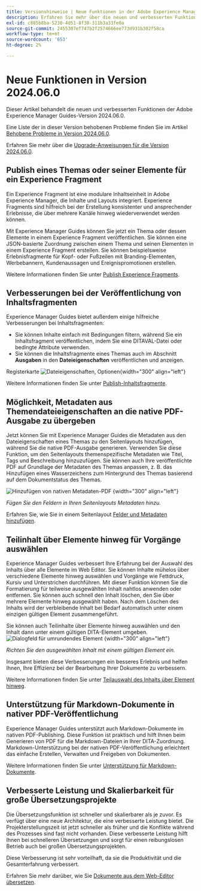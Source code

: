 ```yaml
---
title: Versionshinweise | Neue Funktionen in der Adobe Experience Manager Guides-Version 2024.06.0
description: Erfahren Sie mehr über die neuen und verbesserten Funktionen in der Version 2024.06.0 von Adobe Experience Manager Guides as a Cloud Service.
exl-id: c885b8ba-5230-4d51-8f38-311b3a33fe0a
source-git-commit: 2455307ef747b2f2574666ee773d931b302f58ca
workflow-type: tm+mt
source-wordcount: '653'
ht-degree: 2%

---
```


# Neue Funktionen in Version 2024.06.0

Dieser Artikel behandelt die neuen und verbesserten Funktionen der Adobe Experience Manager Guides-Version 2024.06.0.

Eine Liste der in dieser Version behobenen Probleme finden Sie im Artikel [Behobene Probleme in Version 2024.06.0](fixed-issues-2024-06-0.md).

Erfahren Sie mehr über die [Upgrade-Anweisungen für die Version 2024.06.0](upgrade-instructions-2024-06-0.md).


## Publish eines Themas oder seiner Elemente für ein Experience Fragment

Ein Experience Fragment ist eine modulare Inhaltseinheit in Adobe Experience Manager, die Inhalte und Layouts integriert. Experience Fragments sind hilfreich bei der Erstellung konsistenter und ansprechender Erlebnisse, die über mehrere Kanäle hinweg wiederverwendet werden können.


Mit Experience Manager Guides können Sie jetzt ein Thema oder dessen Elemente in einem Experience Fragment veröffentlichen. Sie können eine JSON-basierte Zuordnung zwischen einem Thema und seinen Elementen in einem Experience Fragment erstellen. Sie können beispielsweise Erlebnisfragmente für Kopf- oder Fußzeilen mit Branding-Elementen, Werbebannern, Kundenaussagen und Ereignispromotionen erstellen.




Weitere Informationen finden Sie unter [Publish Experience Fragments](../user-guide/publish-experience-fragment.md).


## Verbesserungen bei der Veröffentlichung von Inhaltsfragmenten

Experience Manager Guides bietet außerdem einige hilfreiche Verbesserungen bei Inhaltsfragmenten:

- Sie können Inhalte einfach mit Bedingungen filtern, während Sie ein Inhaltsfragment veröffentlichen, indem Sie eine DITAVAL-Datei oder bedingte Attribute verwenden.
- Sie können die Inhaltsfragmente eines Themas auch im Abschnitt **Ausgaben** in den **Dateieigenschaften** veröffentlichen und anzeigen.

Registerkarte ![Dateieigenschaften, Optionen ](./assets/file-properties-outputs-tab.png){width="300" align="left"}

Weitere Informationen finden Sie unter [Publish-Inhaltsfragmente](../user-guide/publish-content-fragment.md).


## Möglichkeit, Metadaten aus Themendateieigenschaften an die native PDF-Ausgabe zu übergeben

Jetzt können Sie mit Experience Manager Guides die Metadaten aus den Dateieigenschaften eines Themas zu den Seitenlayouts hinzufügen, während Sie die native PDF-Ausgabe generieren. Verwenden Sie diese Funktion, um den Seitenlayouts themenspezifische Metadaten wie Titel, Tags und Beschreibung hinzuzufügen. Sie können auch Ihre veröffentlichte PDF auf Grundlage der Metadaten des Themas anpassen, z. B. das Hinzufügen eines Wasserzeichens zum Hintergrund des Themas basierend auf dem Dokumentstatus des Themas.

![ Hinzufügen von nativen Metadaten-PDF](./assets/add-metadata-native-pdf.png) {width="300" align="left"}

*Fügen Sie den Feldern in Ihren Seitenlayouts Metadaten hinzu.*

Erfahren Sie, wie Sie in einem Seitenlayout [Felder und Metadaten hinzufügen](../native-pdf/design-page-layout.md#add-fields-metadata).

## Teilinhalt über Elemente hinweg für Vorgänge auswählen

Experience Manager Guides verbessert Ihre Erfahrung bei der Auswahl des Inhalts über alle Elemente im Web Editor. Sie können Inhalte mühelos über verschiedene Elemente hinweg auswählen und Vorgänge wie Fettdruck, Kursiv und Unterstrichen durchführen. Mit dieser Funktion können Sie die Formatierung für teilweise ausgewählten Inhalt nahtlos anwenden oder entfernen. Sie können auch schnell den Inhalt löschen, den Sie über mehrere Elemente hinweg ausgewählt haben. Nach dem Löschen des Inhalts wird der verbleibende Inhalt bei Bedarf automatisch unter einem einzigen gültigen Element zusammengeführt.

Sie können auch Teilinhalte über Elemente hinweg auswählen und den Inhalt dann unter einem gültigen DITA-Element umgeben.
![Dialogfeld für umrundendes Element](./assets/surround-element.png) {width="300" align="left"}

*Richten Sie den ausgewählten Inhalt mit einem gültigen Element ein.*

Insgesamt bieten diese Verbesserungen ein besseres Erlebnis und helfen Ihnen, Ihre Effizienz bei der Bearbeitung Ihrer Dokumente zu verbessern.

Weitere Informationen finden Sie unter [Teilauswahl des Inhalts über Element hinweg](../user-guide/web-editor-edit-topics.md#partial-selection-of-content-across-elements).

## Unterstützung für Markdown-Dokumente in nativer PDF-Veröffentlichung

Experience Manager Guides unterstützt auch Markdown-Dokumente im nativen PDF-Publishing. Diese Funktion ist praktisch und hilft Ihnen beim Generieren von PDF für die Markdown-Dateien in Ihrer DITA-Zuordnung. Markdown-Unterstützung bei der nativen PDF-Veröffentlichung erleichtert das einfache Erstellen, Verwalten und Freigeben von Dokumenten.

Weitere Informationen finden Sie unter [Unterstützung für Markdown-Dokumente](../web-editor/native-pdf-web-editor.md#support-for-markdown-documents).


## Verbesserte Leistung und Skalierbarkeit für große Übersetzungsprojekte

Die Übersetzungsfunktion ist schneller und skalierbarer als je zuvor. Es verfügt über eine neue Architektur, die eine verbesserte Leistung bietet. Die Projekterstellungszeit ist jetzt schneller als früher und die Konflikte während des Prozesses sind fast nicht vorhanden. Diese verbesserte Leistung hilft Ihnen bei schnelleren Übersetzungen und sorgt für einen reibungslosen Betrieb auch bei großen Übersetzungsprojekten.

Diese Verbesserung ist sehr vorteilhaft, da sie die Produktivität und die Gesamterfahrung verbessert.

Erfahren Sie mehr darüber, wie Sie [Dokumente aus dem Web-Editor übersetzen](../user-guide/translate-documents-web-editor.md).
